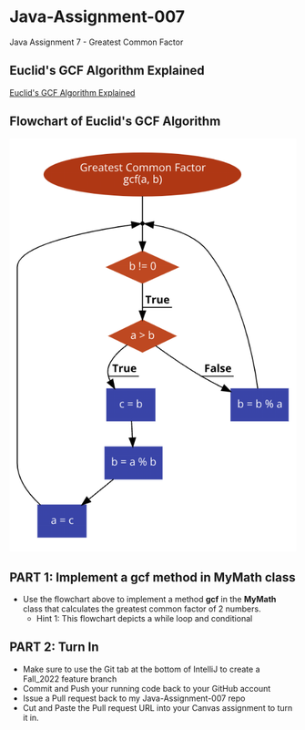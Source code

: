 # Java-Assignment-007

Java Assignment 7 - Greatest Common Factor

## Euclid's GCF Algorithm Explained
[Euclid's GCF Algorithm Explained](https://redwoods.us-west-2.instructuremedia.com/embed/a9ac7a12-f15a-41e3-a1ec-fbe21bcc3ab6)

## Flowchart of Euclid's GCF Algorithm
![Flowchart for GCF method](images/GCF_Flowchart.png)

## PART 1: Implement a gcf method in MyMath class
* Use the flowchart above to implement a method **gcf** in the **MyMath** class that calculates the greatest common factor of 2 numbers.
    * Hint 1: This flowchart depicts a while loop and conditional

## PART 2: Turn In

* Make sure to use the Git tab at the bottom of IntelliJ to create a Fall_2022 feature branch
* Commit and Push your running code back to your GitHub account
* Issue a Pull request back to my Java-Assignment-007 repo
* Cut and Paste the Pull request URL into your Canvas assignment to turn it in.
